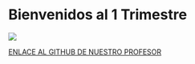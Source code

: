 # Bienvenidos al 1 Trimestre

![](https://avatars.githubusercontent.com/u/60569015?v=4)

[ENLACE AL GITHUB DE NUESTRO PROFESOR](https://github.com/d-prieto)
